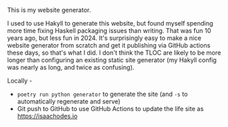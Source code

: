 This is my website generator.

I used to use Hakyll to generate this website, but found myself spending more time fixing Haskell packaging issues than writing. That was fun 10 years ago, but less fun in 2024. It's surprisingly easy to make a nice website generator from scratch and get it publishing via GitHub actions these days, so that's what I did. I don't think the TLOC are likely to be more longer than configuring an existing static site generator (my Hakyll config was nearly as long, and twice as confusing). 


Locally - 
- `poetry run python generator` to generate the site (and `-s` to automatically regenerate and serve)
- Git push to GitHub to use GitHub Actions to update the life site as https://isaachodes.io